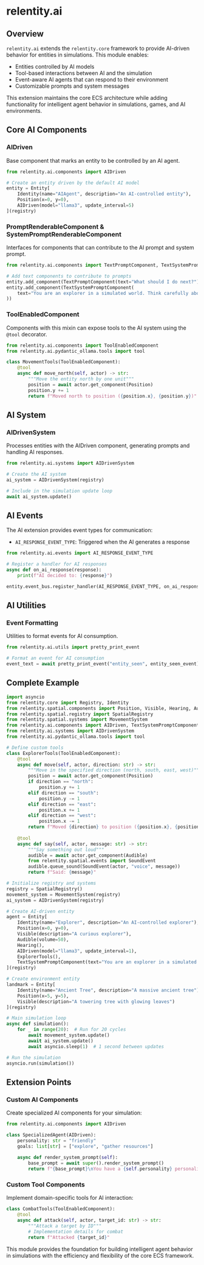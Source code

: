 # relentity.ai

## Overview

`relentity.ai` extends the `relentity.core` framework to provide AI-driven behavior for entities in simulations. This module enables:

- Entities controlled by AI models
- Tool-based interactions between AI and the simulation
- Event-aware AI agents that can respond to their environment
- Customizable prompts and system messages

This extension maintains the core ECS architecture while adding functionality for intelligent agent behavior in simulations, games, and AI environments.

## Core AI Components

### AIDriven

Base component that marks an entity to be controlled by an AI agent.

```python
from relentity.ai.components import AIDriven

# Create an entity driven by the default AI model
entity = Entity[
    Identity(name="AIAgent", description="An AI-controlled entity"),
    Position(x=0, y=0),
    AIDriven(model="llama3", update_interval=5)
](registry)
```

### PromptRenderableComponent & SystemPromptRenderableComponent

Interfaces for components that can contribute to the AI prompt and system prompt.

```python
from relentity.ai.components import TextPromptComponent, TextSystemPromptComponent

# Add text components to contribute to prompts
entity.add_component(TextPromptComponent(text="What should I do next?"))
entity.add_component(TextSystemPromptComponent(
    text="You are an explorer in a simulated world. Think carefully about your surroundings."
))
```

### ToolEnabledComponent

Components with this mixin can expose tools to the AI system using the `@tool` decorator.

```python
from relentity.ai.components import ToolEnabledComponent
from relentity.ai.pydantic_ollama.tools import tool

class MovementTools(ToolEnabledComponent):
    @tool
    async def move_north(self, actor) -> str:
        """Move the entity north by one unit"""
        position = await actor.get_component(Position)
        position.y += 1
        return f"Moved north to position ({position.x}, {position.y})"
```

## AI System

### AIDrivenSystem

Processes entities with the AIDriven component, generating prompts and handling AI responses.

```python
from relentity.ai.systems import AIDrivenSystem

# Create the AI system
ai_system = AIDrivenSystem(registry)

# Include in the simulation update loop
await ai_system.update()
```

## AI Events

The AI extension provides event types for communication:

- `AI_RESPONSE_EVENT_TYPE`: Triggered when the AI generates a response

```python
from relentity.ai.events import AI_RESPONSE_EVENT_TYPE

# Register a handler for AI responses
async def on_ai_response(response):
    print(f"AI decided to: {response}")

entity.event_bus.register_handler(AI_RESPONSE_EVENT_TYPE, on_ai_response)
```

## AI Utilities

### Event Formatting

Utilities to format events for AI consumption.

```python
from relentity.ai.utils import pretty_print_event

# Format an event for AI consumption
event_text = await pretty_print_event("entity_seen", entity_seen_event)
```

## Complete Example

```python
import asyncio
from relentity.core import Registry, Identity
from relentity.spatial.components import Position, Visible, Hearing, Audible
from relentity.spatial.registry import SpatialRegistry
from relentity.spatial.systems import MovementSystem
from relentity.ai.components import AIDriven, TextSystemPromptComponent, ToolEnabledComponent
from relentity.ai.systems import AIDrivenSystem
from relentity.ai.pydantic_ollama.tools import tool

# Define custom tools
class ExplorerTools(ToolEnabledComponent):
    @tool
    async def move(self, actor, direction: str) -> str:
        """Move in the specified direction (north, south, east, west)"""
        position = await actor.get_component(Position)
        if direction == "north":
            position.y += 1
        elif direction == "south":
            position.y -= 1
        elif direction == "east":
            position.x += 1
        elif direction == "west":
            position.x -= 1
        return f"Moved {direction} to position ({position.x}, {position.y})"
    
    @tool
    async def say(self, actor, message: str) -> str:
        """Say something out loud"""
        audible = await actor.get_component(Audible)
        from relentity.spatial.events import SoundEvent
        audible.queue_sound(SoundEvent(actor, "voice", message))
        return f"Said: {message}"

# Initialize registry and systems
registry = SpatialRegistry()
movement_system = MovementSystem(registry)
ai_system = AIDrivenSystem(registry)

# Create AI-driven entity
agent = Entity[
    Identity(name="Explorer", description="An AI-controlled explorer"),
    Position(x=0, y=0),
    Visible(description="A curious explorer"),
    Audible(volume=50),
    Hearing(),
    AIDriven(model="llama3", update_interval=1),
    ExplorerTools(),
    TextSystemPromptComponent(text="You are an explorer in a simulated world. Use your tools to move around and interact.")
](registry)

# Create environment entity
landmark = Entity[
    Identity(name="Ancient Tree", description="A massive ancient tree"),
    Position(x=5, y=5),
    Visible(description="A towering tree with glowing leaves")
](registry)

# Main simulation loop
async def simulation():
    for _ in range(20):  # Run for 20 cycles
        await movement_system.update()
        await ai_system.update()
        await asyncio.sleep(1)  # 1 second between updates

# Run the simulation
asyncio.run(simulation())
```

## Extension Points

### Custom AI Components

Create specialized AI components for your simulation:

```python
from relentity.ai.components import AIDriven

class SpecializedAgent(AIDriven):
    personality: str = "friendly"
    goals: list[str] = ["explore", "gather resources"]
    
    async def render_system_prompt(self):
        base_prompt = await super().render_system_prompt()
        return f"{base_prompt}\nYou have a {self.personality} personality and your goals are: {', '.join(self.goals)}."
```

### Custom Tool Components

Implement domain-specific tools for AI interaction:

```python
class CombatTools(ToolEnabledComponent):
    @tool
    async def attack(self, actor, target_id: str) -> str:
        """Attack a target by ID"""
        # Implementation details for combat
        return f"Attacked {target_id}"
```

This module provides the foundation for building intelligent agent behavior in simulations with the efficiency and flexibility of the core ECS framework.
